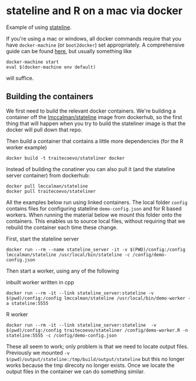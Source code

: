 # stateline and R on a mac via docker

Example of using [stateline](https://github.com/NICTA/stateline).

If you're using a mac or windows, all docker commands require that you have `docker-machine` (or `boot2docker`) set appropriately.  A comprehensive guide can be found [here](http://docs.docker.com/mac/started/), but usually something like

```
docker-machine start
eval $(docker-machine env default)
```

will suffice.

## Building the containers

We first need to build the relevant docker containers.  We're building a container
off the [lmccalman/stateline](https://hub.docker.com/r/lmccalman/stateline/) image from dockerhub, so the first thing that will happen when you try to build the stateliner image is that the docker will pull down that repo.

Then build a container that contains a little more dependencies (for the R worker example)

    docker build -t traitecoevo/stateliner docker

Instead of building the conatiner you can also pull it (and the stateline server container) from dockerhub:

    docker pull lmccalman/stateline
    docker pull traitecoevo/stateliner

All the examples below run using linked containers. The local folder `config` contains files for configuring stateline `demo-config.json` and for R based workers. When running the material below we mount this folder onto the containers. This enables us to source local files, without requiring that we rebuild the container each time these change.

First, start the stateline server

    docker run --rm --name stateline_server -it -v $(PWD)/config:/config lmccalman/stateline /usr/local/bin/stateline -c /config/demo-config.json

Then start a worker, using any of the following

inbuilt worker written in cpp

    docker run --rm -it --link stateline_server:stateline -v $(pwd)/config:/config lmccalman/stateline /usr/local/bin/demo-worker -a stateline:5555

R worker

    docker run --rm -it --link stateline_server:stateline  -v $(pwd)/config:/config traitecoevo/stateliner /config/demo-worker.R -n stateline:5555 -c /config/demo-config.json

These all seem to work; only problem is that we need to locate output files. Previously we mounted `-v $(pwd)/output/stateline:/tmp/build/output/stateline` but this no longer works because the tmp direcoty no longer exists. Once we locate the output files in the container we can do something similar. 
